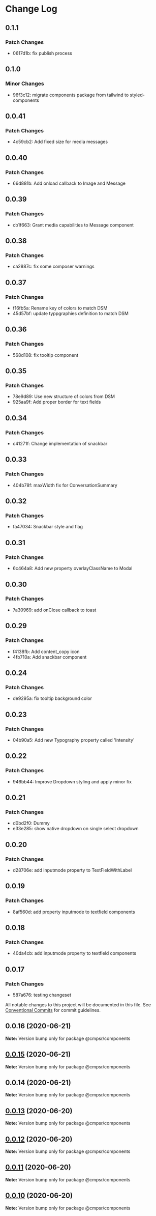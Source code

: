# Change Log

## 0.1.1

### Patch Changes

- 0617d1b: fix publish process

## 0.1.0

### Minor Changes

- 96f3c12: migrate components package from tailwind to styled-components

## 0.0.41

### Patch Changes

- 4c59cb2: Add fixed size for media messages

## 0.0.40

### Patch Changes

- 66d881b: Add onload callback to Image and Message

## 0.0.39

### Patch Changes

- cb1f663: Grant media capabilities to Message component

## 0.0.38

### Patch Changes

- ca2887c: fix some composer warnings

## 0.0.37

### Patch Changes

- f16fb5a: Rename key of colors to match DSM
- 45d57bf: update typpgraphies definition to match DSM

## 0.0.36

### Patch Changes

- 568d108: fix tooltip component

## 0.0.35

### Patch Changes

- 78e9d89: Use new structure of colors from DSM
- 925aa9f: Add proper border for text fields

## 0.0.34

### Patch Changes

- c41271f: Change implementation of snackbar

## 0.0.33

### Patch Changes

- 404b78f: maxWidth fix for ConversationSummary

## 0.0.32

### Patch Changes

- fa47034: Snackbar style and flag

## 0.0.31

### Patch Changes

- 6c464a8: Add new property overlayClassName to Modal

## 0.0.30

### Patch Changes

- 7a30969: add onClose callback to toast

## 0.0.29

### Patch Changes

- f4138fb: Add content_copy icon
- 4fb710a: Add snackbar component

## 0.0.24

### Patch Changes

- de9295a: fix tooltip background color

## 0.0.23

### Patch Changes

- 04b90a5: Add new Typography property called 'Intensity'

## 0.0.22

### Patch Changes

- 946bb44: Improve Dropdown styling and apply minor fix

## 0.0.21

### Patch Changes

- d0bd2f0: Dummy
- e33e285: show native dropdown on single select dropdown

## 0.0.20

### Patch Changes

- d28706e: add inputmode property to TextFieldWithLabel

## 0.0.19

### Patch Changes

- 8af560d: add property inputmode to textfield components

## 0.0.18

### Patch Changes

- 40da4cb: add inputmode property to textfield components

## 0.0.17

### Patch Changes

- 587a676: testing changeset

All notable changes to this project will be documented in this file.
See [Conventional Commits](https://conventionalcommits.org) for commit guidelines.

## 0.0.16 (2020-06-21)

**Note:** Version bump only for package @cmpsr/components

## [0.0.15](https://github.com/cmpsr/composer/compare/v0.0.14...v0.0.15) (2020-06-21)

**Note:** Version bump only for package @cmpsr/components

## 0.0.14 (2020-06-21)

**Note:** Version bump only for package @cmpsr/components

## [0.0.13](https://github.com/cmpsr/composer/compare/v0.0.15...v0.0.13) (2020-06-20)

**Note:** Version bump only for package @cmpsr/components

## [0.0.12](https://github.com/cmpsr/composer/compare/v0.0.15...v0.0.12) (2020-06-20)

**Note:** Version bump only for package @cmpsr/components

## [0.0.11](https://github.com/cmpsr/composer/compare/v0.0.15...v0.0.11) (2020-06-20)

**Note:** Version bump only for package @cmpsr/components

## [0.0.10](https://github.com/cmpsr/composer/compare/v0.0.15...v0.0.10) (2020-06-20)

**Note:** Version bump only for package @cmpsr/components
